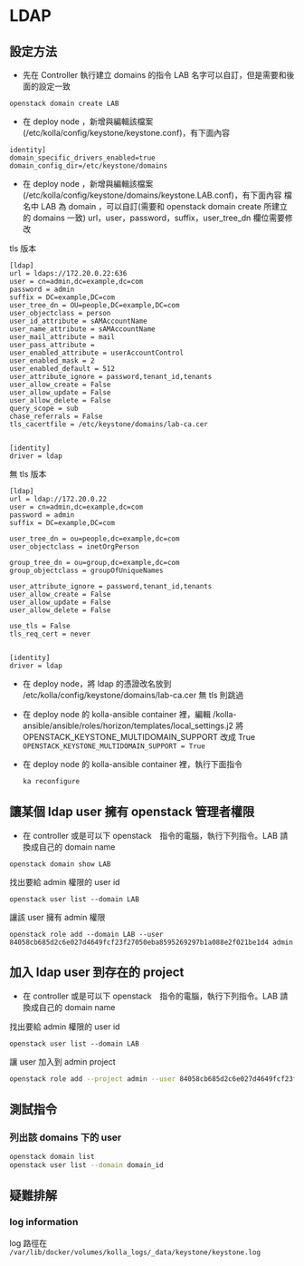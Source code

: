 # LDAP

## 設定方法
- 先在 Controller 執行建立 domains 的指令
LAB 名字可以自訂，但是需要和後面的設定一致
```
openstack domain create LAB
```

- 在 deploy node ，新增與編輯該檔案(/etc/kolla/config/keystone/keystone.conf)，有下面內容

```
identity]
domain_specific_drivers_enabled=true
domain_config_dir=/etc/keystone/domains
```


- 在 deploy node ，新增與編輯該檔案(/etc/kolla/config/keystone/domains/keystone.LAB.conf)，有下面內容
檔名中 LAB 為 domain ，可以自訂(需要和 openstack domain create 所建立的 domains 一致)
url，user，password，suffix，user_tree_dn 欄位需要修改

tls 版本
```
[ldap]
url = ldaps://172.20.0.22:636
user = cn=admin,dc=example,dc=com
password = admin
suffix = DC=example,DC=com
user_tree_dn = OU=people,DC=example,DC=com
user_objectclass = person
user_id_attribute = sAMAccountName
user_name_attribute = sAMAccountName
user_mail_attribute = mail
user_pass_attribute =
user_enabled_attribute = userAccountControl
user_enabled_mask = 2
user_enabled_default = 512
user_attribute_ignore = password,tenant_id,tenants
user_allow_create = False
user_allow_update = False
user_allow_delete = False
query_scope = sub
chase_referrals = False
tls_cacertfile = /etc/keystone/domains/lab-ca.cer


[identity]
driver = ldap

```
無 tls 版本

```
[ldap]
url = ldap://172.20.0.22
user = cn=admin,dc=example,dc=com
password = admin
suffix = DC=example,DC=com

user_tree_dn = ou=people,dc=example,dc=com
user_objectclass = inetOrgPerson

group_tree_dn = ou=group,dc=example,dc=com
group_objectclass = groupOfUniqueNames

user_attribute_ignore = password,tenant_id,tenants
user_allow_create = False
user_allow_update = False
user_allow_delete = False

use_tls = False
tls_req_cert = never


[identity]
driver = ldap

```

- 在 deploy node，將 ldap 的憑證改名放到 /etc/kolla/config/keystone/domains/lab-ca.cer
  無 tls 則跳過

- 在 deploy node 的 kolla-ansible container 裡，編輯 /kolla-ansible/ansible/roles/horizon/templates/local_settings.j2
  將 OPENSTACK_KEYSTONE_MULTIDOMAIN_SUPPORT 改成 True
  `OPENSTACK_KEYSTONE_MULTIDOMAIN_SUPPORT = True`

- 在 deploy node 的 kolla-ansible container 裡，執行下面指令
  ```bash
  ka reconfigure
  ```

## 讓某個 ldap user 擁有 openstack 管理者權限

- 在 controller 或是可以下 openstack　指令的電腦，執行下列指令。LAB 請換成自己的 domain name

```
openstack domain show LAB
```

找出要給 admin 權限的 user id
```
openstack user list --domain LAB
```

讓該 user 擁有 admin 權限
```
openstack role add --domain LAB --user 84058cb685d2c6e027d4649fcf23f27050eba8595269297b1a088e2f021be1d4 admin
```

## 加入 ldap user 到存在的 project

- 在 controller 或是可以下 openstack　指令的電腦，執行下列指令。LAB 請換成自己的 domain name

找出要給 admin 權限的 user id
```
openstack user list --domain LAB
```

讓 user 加入到 admin project

```bash
openstack role add --project admin --user 84058cb685d2c6e027d4649fcf23f27050eba8595269297b1a088e2f021be1d4 `_member_`
```

## 測試指令


### 列出該 domains 下的 user

```bash
openstack domain list
openstack user list --domain domain_id

```

## 疑難排解


### log information

log 路徑在 `/var/lib/docker/volumes/kolla_logs/_data/keystone/keystone.log`
